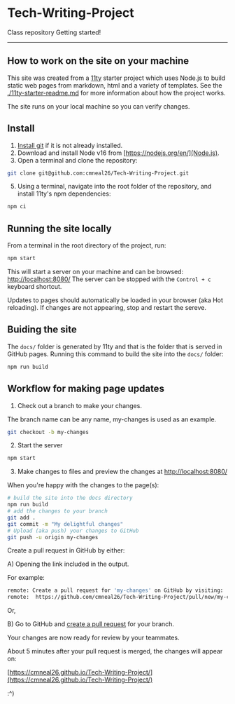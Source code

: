 # Tech-Writing-Project
Class repository
Getting started!


----

## How to work on the site on your machine

This site was created from a [11ty](https://www.11ty.dev/) starter project which uses Node.js to build static web pages from markdown, html and a variety of templates. See the [./11ty-starter-readme.md](./11ty-starter-readme.md) for more information about how the project works.

The site runs on your local machine so you can verify changes. 

## Install

1. [Install git](https://git-scm.com/downloads) if it is not already installed.
2. Download and install Node v16 from [https://nodejs.org/en/](Node.js).
4. Open a terminal and clone the repository:

```bash
git clone git@github.com:cmneal26/Tech-Writing-Project.git
```

5. Using a terminal, navigate into the root folder of the repository, and install 11ty's npm dependencies:

```bash
npm ci 
```

## Running the site locally 

From a terminal in the root directory of the project, run:

```bash
npm start
```

This will start a server on your machine and can be browsed:
[http://localhost:8080/](http://localhost:8080/)
The server can be stopped with the `Control + c` keyboard shortcut.

Updates to pages should automatically be loaded  in your browser (aka Hot reloading). If changes are not appearing, stop and restart the sereve.

## Buiding the site

The `docs/` folder is generated by 11ty and that is the folder that is served in GitHub pages. Running this command to build the site into the `docs/` folder:



```bash
npm run build
```

## Workflow for making page updates

1. Check out a branch to make your changes.  

The branch name can be any name, my-changes is used as an example.


```bash
git checkout -b my-changes
```
2. Start the server

```bash
npm start
```

3. Make changes to files and preview the changes at [http://localhost:8080/](http://localhost:8080/)

When you're happy with the changes to the page(s):

```bash
# build the site into the docs directory
npm run build
# add the changes to your branch
git add . 
git commit -m "My delightful changes"
# Upload (aka push) your changes to GitHub
git push -u origin my-changes
```

Create a pull request in GitHub by either:

A) Opening the link included in the output.

For example:

```bash 
remote: Create a pull request for 'my-changes' on GitHub by visiting:
remote:  https://github.com/cmneal26/Tech-Writing-Project/pull/new/my-changes
```

Or, 

B) Go to GitHub and [create a pull request](https://docs.github.com/en/pull-requests/collaborating-with-pull-requests/proposing-changes-to-your-work-with-pull-requests/creating-a-pull-request) for your branch.

Your changes are now ready for review by your teammates.

About 5 minutes after your pull request is merged, the changes will appear on:

[https://cmneal26.github.io/Tech-Writing-Project/](https://cmneal26.github.io/Tech-Writing-Project/)

:^)

